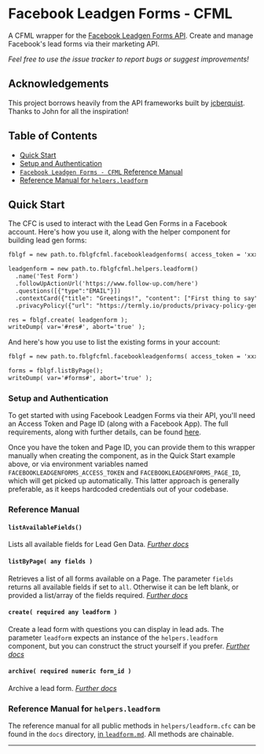 # Facebook Leadgen Forms - CFML

A CFML wrapper for the [Facebook Leadgen Forms API](https://developers.facebook.com/docs/marketing-api/guides/lead-ads/create).
Create and manage Facebook's lead forms via their marketing API.

*Feel free to use the issue tracker to report bugs or suggest improvements!*

## Acknowledgements

This project borrows heavily from the API frameworks built by [jcberquist](https://github.com/jcberquist). Thanks to John for all the inspiration!

## Table of Contents

- [Quick Start](#quick-start)
- [Setup and Authentication](#setup-and-authentication)
- [`Facebook Leadgen Forms - CFML` Reference Manual](#reference-manual)
- [Reference Manual for `helpers.leadform`](#reference-manual-for-helpersleadform)

## Quick Start

The CFC is used to interact with the Lead Gen Forms in a Facebook account. Here's how you use it, along with the helper component for building lead gen forms:

```cfc
fblgf = new path.to.fblgfcfml.facebookleadgenforms( access_token = 'xxx', page_id = 'xxx' );

leadgenform = new path.to.fblgfcfml.helpers.leadform()
  .name('Test Form')
  .followUpActionUrl('https://www.follow-up.com/here')
  .questions([{"type":"EMAIL"}])
  .contextCard({"title": "Greetings!", "content": ["First thing to say", "Second item"],"style": "LIST_STYLE"})
  .privacyPolicy({"url": "https://termly.io/products/privacy-policy-generator/", "link_text": "View this test Privacy Notice"});

res = fblgf.create( leadgenform );
writeDump( var='#res#', abort='true' );
```

And here's how you use to list the existing forms in your account:

```cfc
fblgf = new path.to.fblgfcfml.facebookleadgenforms( access_token = 'xxx', page_id = 'xxx' );

forms = fblgf.listByPage();
writeDump( var='#forms#', abort='true' );
```

### Setup and Authentication

To get started with using Facebook Leadgen Forms via their API, you'll need an Access Token and Page ID (along with a Facebook App). The full requirements, along with further details, can be found [here](https://developers.facebook.com/docs/marketing-api/guides/lead-ads#reqs).

Once you have the token and Page ID, you can provide them to this wrapper manually when creating the component, as in the Quick Start example above, or via environment variables named `FACEBOOKLEADGENFORMS_ACCESS_TOKEN` and `FACEBOOKLEADGENFORMS_PAGE_ID`, which will get picked up automatically. This latter approach is generally preferable, as it keeps hardcoded credentials out of your codebase.

### Reference Manual

#### `listAvailableFields()`

Lists all available fields for Lead Gen Data. *[Further docs](https://developers.facebook.com/docs/graph-api/reference/lead-gen-data/)*

#### `listByPage( any fields )`

Retrieves a list of all forms available on a Page. The parameter `fields` returns all available fields if set to `all`. Otherwise it can be left blank, or provided a list/array of the fields required. *[Further docs](https://developers.facebook.com/docs/marketing-api/guides/lead-ads/create#readform)*

#### `create( required any leadform )`

Create a lead form with questions you can display in lead ads. The parameter `leadform` expects an instance of the `helpers.leadform` component, but you can construct the struct yourself if you prefer. *[Further docs](https://developers.facebook.com/docs/marketing-api/guides/lead-ads/create#lead_form)*

#### `archive( required numeric form_id )`

Archive a lead form. *[Further docs](https://developers.facebook.com/docs/marketing-api/guides/lead-ads/create#archiveform)*

### Reference Manual for `helpers.leadform`

The reference manual for all public methods in `helpers/leadform.cfc` can be found in the `docs` directory, [in `leadform.md`](https://github.com/mjclemente/fblgfcfml/blob/main/docs/leadform.md). All methods are chainable.

---
